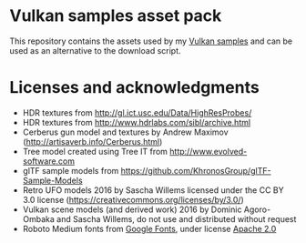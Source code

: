 # Vulkan samples asset pack

This repository contains the assets used by my [Vulkan samples](https://github.com/SaschaWillems/Vulkan) and can be used as an alternative to the download script.

# Licenses and acknowledgments

- HDR textures from http://gl.ict.usc.edu/Data/HighResProbes/
- HDR textures from http://www.hdrlabs.com/sibl/archive.html
- Cerberus gun model and textures by Andrew Maximov (http://artisaverb.info/Cerberus.html)
- Tree model created using Tree IT from http://www.evolved-software.com
- glTF sample models from https://github.com/KhronosGroup/glTF-Sample-Models
- Retro UFO models 2016 by Sascha Willems licensed under the CC BY 3.0 license (https://creativecommons.org/licenses/by/3.0/)
- Vulkan scene models (and derived work) 2016 by Dominic Agoro-Ombaka and Sascha Willems, do not use and distributed without request
- Roboto Medium fonts from [Google Fonts](https://fonts.google.com), under license [Apache 2.0](http://www.apache.org/licenses/LICENSE-2.0)
